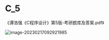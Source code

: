 # C_5

《谭浩强《C程序设计》第5版-考研题库及答案.pdf》

![image-20230217092921985](C:\Users\Administrator\AppData\Roaming\Typora\typora-user-images\image-20230217092921985.png)
